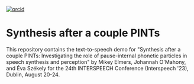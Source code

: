 [![orcid](https://img.shields.io/badge/ORCID-0000--0002--3929--788X-green?style=plastic&logo=orcid&url=https://orcid.org/0000-0002-3929-788X)](https://orcid.org/0000-0002-3929-788X)

# Synthesis after a couple PINTs
This repository contains the text-to-speech demo for "Synthesis after a couple PINTs: Investigating the role of pause-internal phonetic particles in speech synthesis and perception" by Mikey Elmers, Johannah O'Mahony, and Éva Székely for the 24th INTERSPEECH Conference (Interspeech '23), Dublin, August 20-24.
